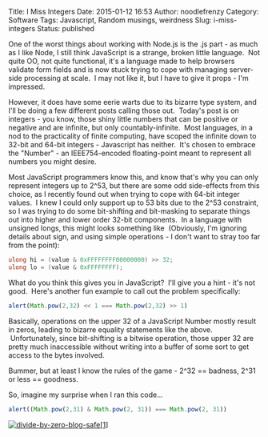 Title: I Miss Integers
Date: 2015-01-12 16:53
Author: noodlefrenzy
Category: Software
Tags: Javascript, Random musings, weirdness
Slug: i-miss-integers
Status: published

One of the worst things about working with Node.js is the .js part - as
much as I like Node, I still think JavaScript is a strange, broken
little language.  Not quite OO, not quite functional, it's a language
made to help browsers validate form fields and is now stuck trying to
cope with managing server-side processing at scale.  I may not like it,
but I have to give it props - I'm impressed.

However, it does have some eerie warts due to its bizarre type system,
and I'll be doing a few different posts calling those out.  Today's post
is on integers - you know, those shiny little numbers that can be
positive or negative and are infinite, but only countably-infinite.
 Most languages, in a nod to the practicality of finite computing, have
scoped the infinite down to 32-bit and 64-bit integers - Javascript has
neither.  It's chosen to embrace the "Number" - an IEEE754-encoded
floating-point meant to represent all numbers you might desire.

Most JavaScript programmers know this, and know that's why you can only
represent integers up to 2\^53, but there are some odd side-effects from
this choice, as I recently found out when trying to cope with 64-bit
integer values.  I knew I could only support up to 53 bits due to the
2\^53 constraint, so I was trying to do some bit-shifting and
bit-masking to separate things out into higher and lower order 32-bit
components.  In a language with unsigned longs, this might looks
something like  (Obviously, I'm ignoring details about sign, and using
simple operations - I don't want to stray too far from the point):

```csharp
ulong hi = (value & 0xFFFFFFFF00000000) >> 32;
ulong lo = (value & 0xFFFFFFFF);
```

What do you think this gives you in JavaScript?  I'll give you a hint -
it's not good.  Here's another fun example to call out the problem
specifically:

```js
alert(Math.pow(2,32) << 1 === Math.pow(2,32) >> 1)
```

Basically, operations on the upper 32 of a JavaScript Number mostly
result in zeros, leading to bizarre equality statements like the above.
 Unfortunately, since bit-shifting is a bitwise operation, those upper
32 are pretty much inaccessible without writing into a buffer of some
sort to get access to the bytes involved.

Bummer, but at least I know the rules of the game - 2\^32 == badness,
2\^31 or less == goodness.

So, imagine my surprise when I ran this code...

```js
alert((Math.pow(2,31) & Math.pow(2, 31)) === Math.pow(2, 31))
```

[![divide-by-zero-blog-safe[1]](http://www.mikelanzetta.com/wp-content/uploads/2015/01/divide-by-zero-blog-safe1-300x252.jpg)](http://www.mikelanzetta.com/wp-content/uploads/2015/01/divide-by-zero-blog-safe1.jpg)

